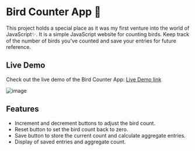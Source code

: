 # Bird Counter App 🦜
This project holds a special place as it was my first venture into the world of JavaScript✨.
It is a simple JavaScript website for counting birds. Keep track of the number of birds you've counted and save your entries for future reference.

## Live Demo
Check out the live demo of the Bird Counter App: [Live Demo link](https://bird-counter-project.netlify.app/)

![image](https://github.com/karan-panda/bird-counter-project/assets/108183567/697285ca-6080-4911-ac7e-8cc525b2d1a2)

## Features
- Increment and decrement buttons to adjust the bird count.
- Reset button to set the bird count back to zero.
- Save button to store the current count and calculate aggregate entries.
- Display of saved entries and aggregate count.

